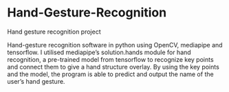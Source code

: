 # Hand-Gesture-Recognition
Hand gesture recognition project

Hand-gesture recognition software in python using OpenCV, mediapipe and tensorflow. I utilised mediapipe’s solution.hands module for hand recognition, a pre-trained model from tensorflow to recognize key points and connect them to give a hand structure overlay. By using the key points and the model, the program is able to predict and output the name of the user’s hand gesture.
